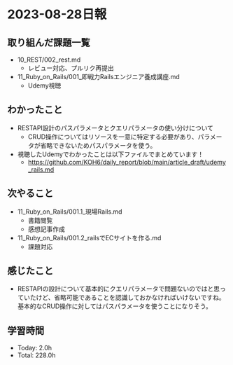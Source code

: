 # 2023-08-28日報

## 取り組んだ課題一覧
* 10_REST/002_rest.md
  * レビュー対応、プルリク再提出
* 11_Ruby_on_Rails/001_即戦力Railsエンジニア養成講座.md
  * Udemy視聴

## わかったこと
* RESTAPI設計のパスパラメータとクエリパラメータの使い分けについて
  * CRUD操作についてはリソースを一意に特定する必要があり、パラメータが省略できないためパスパラメータを使う。
* 視聴したUdemyでわかったことは以下ファイルでまとめています！
  * https://github.com/KOH6/daily_report/blob/main/article_draft/udemy_rails.md

## 次やること
* 11_Ruby_on_Rails/001.1_現場Rails.md
  * 書籍閲覧
  * 感想記事作成
* 11_Ruby_on_Rails/001.2_railsでECサイトを作る.md
  * 課題対応

## 感じたこと
* RESTAPIの設計について基本的にクエリパラメータで問題ないのではと思っていたけど、省略可能であることを認識しておかなければいけないですね。基本的なCRUD操作に対してはパスパラメータを使うことになりそう。

## 学習時間
* Today: 2.0h
* Total: 228.0h